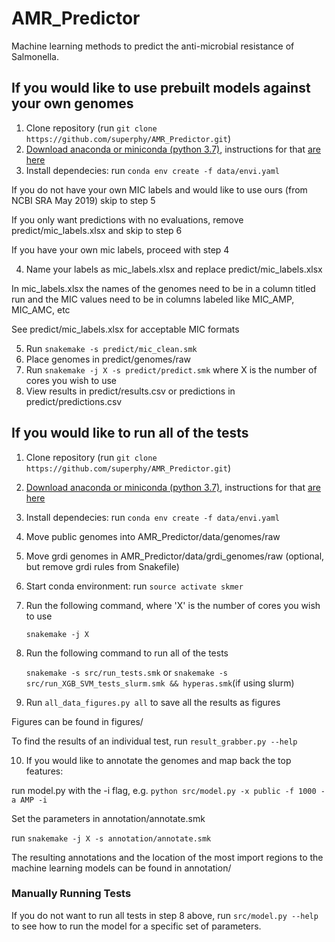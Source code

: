 # AMR_Predictor
Machine learning methods to predict the anti-microbial resistance of Salmonella.

## If you would like to use prebuilt models against your own genomes
1. Clone repository (run `git clone https://github.com/superphy/AMR_Predictor.git`)
2. [Download anaconda or miniconda (python 3.7)](https://conda.io/miniconda.html (python 3.7)), instructions for that [are here](https://conda.io/docs/user-guide/install/index.html)
3. Install dependecies: run `conda env create -f data/envi.yaml`

If you do not have your own MIC labels and would like to use ours (from NCBI SRA May 2019) skip to step 5

If you only want predictions with no evaluations, remove predict/mic_labels.xlsx and skip to step 6

If you have your own mic labels, proceed with step 4

4. Name your labels as mic_labels.xlsx and replace predict/mic_labels.xlsx

In mic_labels.xlsx the names of the genomes need to be in a column titled run and the MIC values need to be in columns labeled  like MIC_AMP, MIC_AMC, etc

See predict/mic_labels.xlsx for acceptable MIC formats

5. Run `snakemake -s predict/mic_clean.smk`
6. Place genomes in predict/genomes/raw
7. Run `snakemake -j X -s predict/predict.smk` where X is the number of cores you wish to use
8. View results in predict/results.csv or predictions in predict/predictions.csv

## If you would like to run all of the tests
1. Clone repository (run `git clone https://github.com/superphy/AMR_Predictor.git`)
2. [Download anaconda or miniconda (python 3.7)](https://conda.io/miniconda.html (python 3.7)), instructions for that [are here](https://conda.io/docs/user-guide/install/index.html)
3. Install dependecies: run `conda env create -f data/envi.yaml`
4. Move public genomes into AMR_Predictor/data/genomes/raw
5. Move grdi genomes in AMR_Predictor/data/grdi_genomes/raw (optional, but remove grdi rules from Snakefile)
6. Start conda environment: run `source activate skmer`
7. Run the following command, where 'X' is the number of cores you wish to use

   `snakemake -j X`
8. Run the following command to run all of the tests

   `snakemake -s src/run_tests.smk` or 
   `snakemake -s src/run_XGB_SVM_tests_slurm.smk && hyperas.smk`(if using slurm) 
9. Run `all_data_figures.py all` to save all the results as figures

Figures can be found in figures/

To find the results of an individual test, run `result_grabber.py --help` 

10. If you would like to annotate the genomes and map back the top features:

run model.py with the -i flag, e.g. `python src/model.py -x public -f 1000 -a AMP -i`

Set the parameters in annotation/annotate.smk

run `snakemake -j X -s annotation/annotate.smk`

The resulting annotations and the location of the most import regions to the machine learning models can be found in annotation/

### Manually Running Tests
If you do not want to run all tests in step 8 above, run `src/model.py --help` to see how to run the model for a specific set of parameters.


